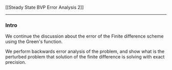 [[Steady State BVP Error Analysis 2]]


---
### **Intro**

We continue the discussion about the error of the Finite difference scheme using the Green's function. 

We perform backwards error analysis of the problem, and show what is the perturbed problem that solution of the finite difference is solving with exact precision. 

